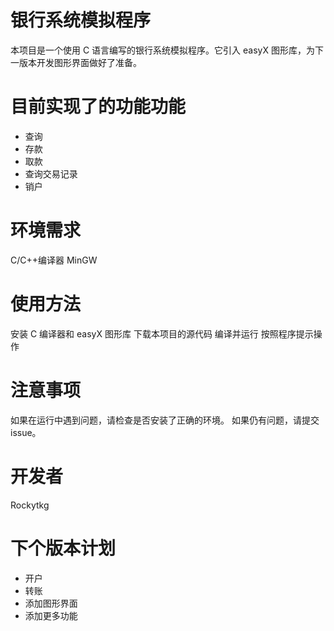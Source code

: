 # 银行系统模拟程序
本项目是一个使用 C 语言编写的银行系统模拟程序。它引入 easyX 图形库，为下一版本开发图形界面做好了准备。

# 目前实现了的功能功能
* 查询
* 存款
* 取款
* 查询交易记录
* 销户
# 环境需求
C/C++编译器 MinGW
# 使用方法
安装 C 编译器和 easyX 图形库
下载本项目的源代码
编译并运行
按照程序提示操作
# 注意事项
如果在运行中遇到问题，请检查是否安装了正确的环境。
如果仍有问题，请提交 issue。
# 开发者
Rockytkg
# 下个版本计划
* 开户
* 转账
* 添加图形界面
* 添加更多功能
